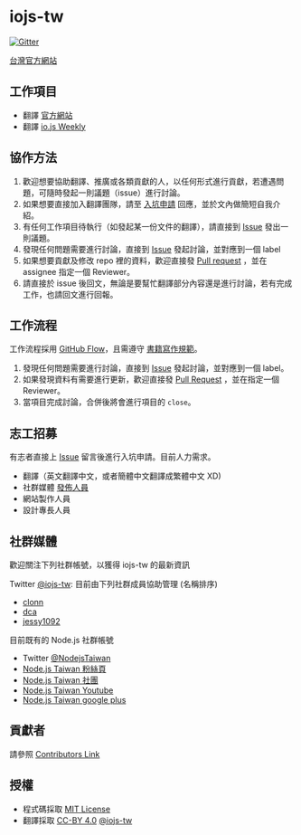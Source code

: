 # iojs-tw

[![Gitter](https://badges.gitter.im/Join%20Chat.svg)](https://gitter.im/iojs/iojs-tw?utm_source=badge&utm_medium=badge&utm_campaign=pr-badge)

[台灣官方網站](http://iojs.nodejs.tw/)

## 工作項目

* 翻譯 [官方網站](https://github.com/iojs/iojs-tw/issues/9)
* 翻譯 [io.js Weekly](https://github.com/iojs/iojs-tw/issues/8)

## 協作方法

 1. 歡迎想要協助翻譯、推廣或各類貢獻的人，以任何形式進行貢獻，若遭遇問題，可隨時發起一則議題（issue）進行討論。
 2. 如果想要直接加入翻譯團隊，請至 [入坑申請](https://github.com/iojs/iojs-tw/issues/2) 回應，並於文內做簡短自我介紹。
 3. 有任何工作項目待執行（如發起某一份文件的翻譯），請直接到 [Issue](https://github.com/iojs/iojs-tw/issues/new) 發出一則議題。
 4. 發現任何問題需要進行討論，直接到 [Issue](https://github.com/iojs/iojs-tw/issues/new) 發起討論，並對應到一個 label
 5. 如果想要貢獻及修改 repo 裡的資料，歡迎直接發 [Pull request](https://github.com/iojs/iojs-tw/pulls) ，並在 assignee 指定一個 Reviewer。
 6. 請直接於 issue 後回文，無論是要幫忙翻譯部分內容還是進行討論，若有完成工作，也請回文進行回報。

## 工作流程

工作流程採用 [GitHub Flow](https://guides.github.com/introduction/flow/index.html)，且需遵守 [書籍寫作規範](./guideline/convention.md)。

 1. 發現任何問題需要進行討論，直接到 [Issue](https://github.com/iojs/iojs-tw/issues/new) 發起討論，並對應到一個 label。
 2. 如果發現資料有需要進行更新，歡迎直接發 [Pull Request](https://github.com/iojs/iojs-tw/pulls) ，並在指定一個 Reviewer。
 3. 當項目完成討論，合併後將會進行項目的 `close`。

## 志工招募

有志者直接上 [Issue](https://github.com/iojs/iojs-tw/issues/2) 留言後進行入坑申請。目前人力需求。

 * 翻譯（英文翻譯中文，或者簡體中文翻譯成繁體中文 XD)
 * 社群媒體 [發佈人員](https://github.com/iojs/iojs-tw/issues/5)
 * 網站製作人員
 * 設計專長人員

## 社群媒體

歡迎關注下列社群帳號，以獲得 iojs-tw 的最新資訊

Twitter [@iojs-tw](https://twitter.com/iojs_tw): 目前由下列社群成員協助管理 (名稱排序)
 - [clonn](https://github.com/clonn)
 - [dca](https://github.com/dca)
 - [jessy1092](https://github.com/jessy1092)

目前既有的 Node.js 社群帳號

- Twitter [@NodejsTaiwan](https://twitter.com/NodejsTaiwan)
- [Node.js Taiwan 粉絲頁](https://www.facebook.com/NodeJS.tw)
- [Node.js Taiwan 社團](https://www.facebook.com/groups/node.js.tw)
- [Node.js Taiwan Youtube](https://www.youtube.com/user/nodejsTaiwan)
- [Node.js Taiwan google plus](https://plus.google.com/106619802476745918068)

## 貢獻者

請參照 [Contributors Link](https://github.com/iojs/iojs-tw/graphs/contributors)

## 授權

* 程式碼採取 [MIT License](https://github.com/iojs/iojs-tw/blob/master/LICENSE.txt)
* 翻譯採取 [CC-BY 4.0](https://creativecommons.org/licenses/by/4.0/deed.zh_TW) [@iojs-tw](https://github.com/iojs/iojs-tw)
